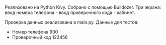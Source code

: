 <p>Реализовано на Python Kivy. Собрано с помощью Buildozer. Три экрана: ввод номера телефона - ввод проверочного кода - кабинет.</p>

<p>Проверка данных реализована в main.py. Данные для тестов:
  <ul>
    <li>Номер телефона 900</li>
    <li>Проверочный код 123456</li>
  </ul>
</p>
